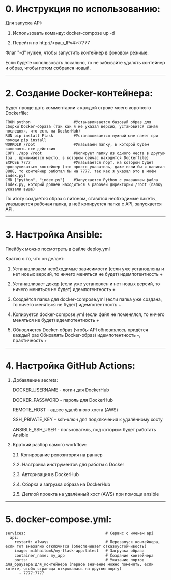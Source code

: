 # 0. Инструкция по использованию:

Для запуска API:

1. Использовать команду: docker-compose up -d

2. Перейти по http://<ваш_IPv4>:7777 

Флаг "-d" нужен, чтобы запустить контейнер в фоновом режиме.

Если будете использовать локально, то не забывайте удалять контейнер и образ, чтобы потом собрался новый.

---
# 2. Создание Docker-контейнера:

Будет проще дать комментарии к каждой строке моего короткого Dockerfile:

    FROM python                   #Устанавливается базовый образ для сборки Docker-образа (так как я не указал версию, установится самая последняя, что есть на DockerHub)
    RUN pip install Flask         #Устанавливается нужный мне пакет при помощи pip install
    WORKDIR /root                 #Указываем папку, в которой будем выполнять все действия
    COPY ./app /root              #Копирует папку из одного места в другую (за . принимается место, в котором сейчас находится Dockerfile)
    EXPOSE 7777                   #Указывается порт, на котором будет прослушиваться контейнер (это просто указатель, даже если бы я написал 8888, то контейнер работал бы на 7777, так как я указал это в моём index.py)
    CMD ["python", "index.py"]    #Запускается Python с указанием файла index.py, который должен находиться в рабочей директории /root (папку указали выше)

По итогу создаётся образ с питоном, ставятся необходимые пакеты, указывается рабочая папка, в неё копируется папка с API, запускается API.

---
# 3. Настройка Ansible:

Плейбук можно посмотреть в файле deploy.yml

Кратко о то, что он делает:

1. Устанавливаем необходимые зависимости (если уже установлены и нет новых версий, то ничего меняться не будет) идемпотентность +

2. Устанавливает докер (если уже установлен и нет новых версий, то ничего меняться не будет) идемпотентность +

3. Создаётся папка для docker-compose.yml (если папка уже создана, то ничего меняться не будет) идемпотентность +

4. Копируется docker-compose.yml (если файл не поменялся, то ничего меняться не будет) идемпотентность +

5. Обновляется Docker-образ (чтобы API обновлялось придётся каждый раз Обновлять Docker-образ) идемпотентность -, практичность +

---
# 4. Настройка GitHub Actions:

1. Добавление secrets:

    DOCKER_USERNAME - логин для DockerHub

    DOCKER_PASSWORD - пароль для DockerHub

    REMOTE_HOST - адрес удалённого хоста (AWS)
    
    SSH_PRIVATE_KEY - ssh-ключ для подключения к удалённому хосту

    ANSIBLE_SSH_USER - пользователь, под которым будет работать Ansible

2. Краткий разбор самого workflow:

    2.1. Копирование репозитория на раннер

    2.2. Настройка инструментов для работы с Docker

    2.3. Авторизация в DockerHub

    2.4. Сборка и загрузка образа на DockerHub

    2.5. Деплой проекта на удалённый хост (AWS) при помощи ansible

---
# 5. docker-compose.yml:

    services:                                   # Сервис с именем api
      api:
        restart: always                         # Перезапуск контейнера, если тот внезапно отключится (обеспечивает отказоустойчивость)
        image: mikhailomk/my-flask-app:latest   # Загрузка образа
        container_name: my_app                  # Создание контейнера
        ports:                                  # Указание портов для_браузера:для_контейнера (первое значение можно поменять, если хотите, чтобы страница открывалась на другом порту)
          - 7777:7777
